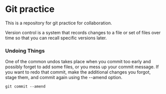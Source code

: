 # Git practice

This is a repository for git practice for collaboration.

Version control is a system that records changes to a file or set of files over time so that you can recall specific versions later.

### Undoing Things

One of the common undos takes place when you commit too early and possibly forget to add some files, or you mess up your commit message. If you want to redo that commit, make the additional changes you forgot, stage them, and commit again using the --amend option.

```
git commit --amend
```
